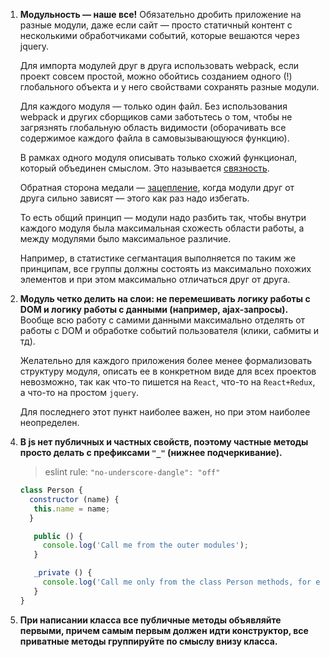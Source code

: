 1. **Модульность — наше все!**
    Обязательно дробить приложение на разные модули, даже если сайт — просто статичный контент с несколькими обработчиками событий, которые вешаются через jquery.

    Для импорта модулей друг в друга использовать webpack, если проект совсем простой, можно обойтись созданием одного (!) глобального объекта и у него свойствами сохранять разные модули.

    Для каждого модуля — только один файл. Без использования webpack и других сборщиков сами заботьтесь о том, чтобы не загрязнять глобальную область видимости (оборачивать все содержимое каждого файла в самовызывающуюся функцию).

    В рамках одного модуля описывать только схожий функционал, который объединен смыслом. Это называется [связность](https://ru.wikipedia.org/wiki/%D0%A1%D0%B2%D1%8F%D0%B7%D0%BD%D0%BE%D1%81%D1%82%D1%8C_(%D0%BF%D1%80%D0%BE%D0%B3%D1%80%D0%B0%D0%BC%D0%BC%D0%B8%D1%80%D0%BE%D0%B2%D0%B0%D0%BD%D0%B8%D0%B5)).

    Обратная сторона медали — [зацепление](https://ru.wikipedia.org/wiki/%D0%97%D0%B0%D1%86%D0%B5%D0%BF%D0%BB%D0%B5%D0%BD%D0%B8%D0%B5_(%D0%BF%D1%80%D0%BE%D0%B3%D1%80%D0%B0%D0%BC%D0%BC%D0%B8%D1%80%D0%BE%D0%B2%D0%B0%D0%BD%D0%B8%D0%B5)), когда модули друг от друга сильно зависят — этого как раз надо избегать.

    То есть общий принцип — модули надо разбить так, чтобы внутри каждого модуля была максимальная схожесть области работы, а между модулями было максимальное различие.

    Например, в статистике сегмантация выполняется по таким же принципам, все группы должны состоять из максимально похожих элементов и при этом максимально отличаться друг от друга.

2. **Модуль четко делить на слои: не перемешивать логику работы с DOM и логику работы с данными (например, ajax-запросы).**
    Вообще всю работу с самими данными максимально отделять от работы с DOM и обработке событий пользователя (клики, сабмиты и тд).

    Желательно для каждого приложения более менее формализовать структуру модуля, описать ее в конкретном виде для всех проектов невозможно, так как что-то пишется на `React`, что-то на `React+Redux`, а что-то на простом `jquery`.

    Для последнего этот пункт наиболее важен, но при этом наиболее неопределен.

<!-- Перекрыто правилом airbnb: [избегай мутаций параметров функции](https://github.com/airbnb/javascript#functions--mutate-params).

3. **Избегать мутаций одной переменной сразу в нескольких функциях.**
    Пример плохого кода:
    ```javascript
     let box = {};

     function addBall(box) {
       box.ball = {radius: 2};
     }

     function addFood(box) {
       box.food = {carrot: 4};
     }

     function addShoes(box) {
       box.shoes = {sneakers: 2};
     }

     addBall(box);
     addFood(box);
     addShoes(box);
    ```
    Из-за таких действий область использования переменной становится слишком большой и тяжело понять, какая именно функция и когда изменила переменную. Когда произойдет ошибка в 10-ой функции, будет непонятно почему box содержит 5 пар кроссовок и 15 морковок.

    Используйте чистые функции, пересоздавайте объекты, а не мутируйте их, а еще лучше формализуйте все возможности изменить ваш объект, как это делает `Redux` для переменной состояния приложения. -->

4. **В js нет публичных и частных свойств, поэтому частные методы просто делать с префиксами `"_"` (нижнее подчеркивание).**
    > eslint rule: `"no-underscore-dangle": "off"`

    ```javascript
    class Person {
      constructor (name) {
       this.name = name;
      }

       public () {
         console.log('Call me from the outer modules');
       }

       _private () {
         console.log('Call me only from the class Person methods, for example from public');
       }
    }
    ```

5. **При написании класса все публичные методы объявляйте первыми, причем самым первым должен идти конструктор, все приватные методы группируйте по смыслу внизу класса.**
